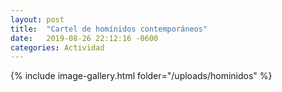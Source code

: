 ```yaml
---
layout: post
title:  "Cartel de homínidos contemporáneos"
date:   2019-08-26 22:12:16 -0600
categories: Actividad
---
```


{% include image-gallery.html folder="/uploads/hominidos" %}
